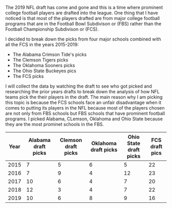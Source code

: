 The 2019 NFL draft has come and gone and this is a time where prominent college football players are drafted into the league. One thing that I have noticed is that most of the players drafted are from major college football programs that are in the Football Bowl Subdivison or (FBS) rather than the Football Championship Subdivison or (FCS).

I decided to break down the picks from four major schools combined with all the FCS in the years 2015-2019:
* The Alabama Crimson Tide's picks
* The Clemson Tigers picks 
* The Oklahoma Sooners picks
* The Ohio State Buckeyes pics
* The FCS picks 

I will collect the data by watching the draft to see who got picked and researching the prior years drafts to break down the analysis of how NFL teams pick the their players in the draft. The main reason why I am picking this topic is because the FCS schools face an unfair disadvantage when it comes to putting its players in the NFL because most of the players chosen are not only from FBS schools but FBS schools that have prominent football programs. I picked Alabama, CLemson, Oklahoma and Ohio State because they are the most prominet schools in the FBS.

Year | Alabama draft picks | Clemson draft picks | Oklahoma draft picks | Ohio State draft picks | FCS draft pics
----- | ----- | ----- | ----- | ----- | ------
2015 | 7 | 5 | 6 | 5 | 22
2016 | 7 | 9 | 4 | 12 |23
2017 | 10 | 6 | 4 | 7 |20
2018 | 12 | 3 | 4 | 7 | 22
2019 | 10 | 6 | 8 | 9 | 16
